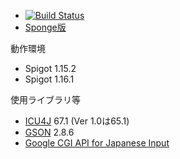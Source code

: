 - [![Build Status](https://travis-ci.org/kanasaki15/ChatPlugin-Spigot.svg?branch=master)](https://travis-ci.org/kanasaki15/ChatPlugin-Spigot)
- [Sponge版](https://github.com/kanasaki15/ChatPlugin-Sponge)

動作環境
- Spigot 1.15.2
- Spigot 1.16.1

使用ライブラリ等
- [ICU4J](http://site.icu-project.org/) 67.1 (Ver 1.0は65.1)
- [GSON](https://github.com/google/gson) 2.8.6
- [Google CGI API for Japanese Input](https://www.google.co.jp/ime/cgiapi.html)
